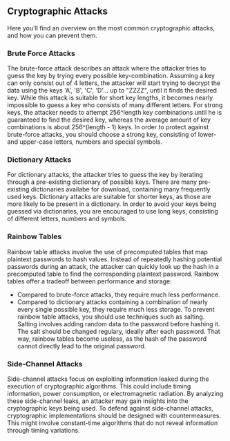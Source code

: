 ## Cryptographic Attacks

Here you'll find an overview on the most common cryptographic attacks, and how you can prevent them.

### Brute Force Attacks

The brute-force attack describes an attack where the attacker tries to guess the key by trying every possible key-combination.
Assuming a key can only consist out of 4 letters, the attacker will start trying to decrypt the data using the keys 'A', 'B', 'C', 'D'... up to "ZZZZ", until it finds the desired key.
While this attack is suitable for short key lengths, it becomes nearly impossible to guess a key who consists of many different letters.
For strong keys, the attacker needs to attempt 256^length key combinations until he is guaranteed to find the desired key, whereas the average amount of key combinations is about 256^(length - 1) keys.
In order to protect against brute-force attacks, you should choose a strong key, consisting of lower- and upper-case letters, numbers and special symbols. 

### Dictionary Attacks

For dictionary attacks, the attacker tries to guess the key by iterating through a pre-existing dictionary of possible keys.
There are many pre-existing dictionaries availabe for download, containing many frequently used keys.
Dictionary attacks are suitable for shorter keys, as those are more likely to be present in a dictionary.
In order to avoid your keys being guessed via dictionaries, you are encouraged to use long keys, consisting of different letters, numbers and symbols.

### Rainbow Tables

Rainbow table attacks involve the use of precomputed tables that map plaintext passwords to hash values.
Instead of repeatedly hashing potential passwords during an attack, the attacker can quickly look up the hash in a precomputed table to find the corresponding plaintext password.
Rainbow tables offer a tradeoff between performance and storage:
- Compared to brute-force attacks, they require much less performance.
- Compared to dictionary attacks containing a combination of nearly every single possible key, they require much less storage.
To prevent rainbow table attacks, you should use techniques such as salting. Salting involves adding random data to the password before hashing it. The salt should be changed regulary, ideally after each password.
That way, rainbow tables become useless, as the hash of the password cannot directly lead to the original password.

### Side-Channel Attacks

Side-channel attacks focus on exploiting information leaked during the execution of cryptographic algorithms. This could include timing information, power consumption, or electromagnetic radiation.
By analyzing these side-channel leaks, an attacker may gain insights into the cryptographic keys being used.
To defend against side-channel attacks, cryptographic implementations should be designed with countermeasures.
This might involve constant-time algorithms that do not reveal information through timing variations.

